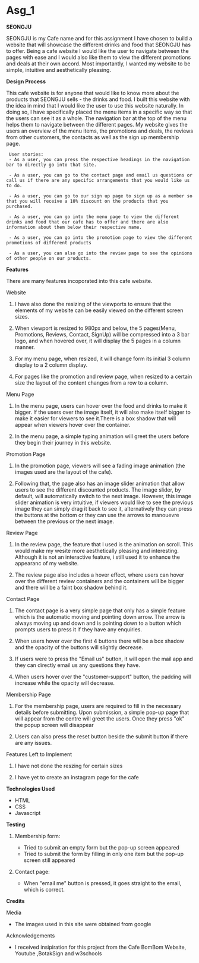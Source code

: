 # Asg_1

<b>SEONGJU</b>

SEONGJU is my Cafe name and for this assignment I have chosen to build a website that will showcase the different drinks and food that SEONGJU has to offer. Being a cafe website I would like the user to navigate between the pages with ease and I would also like them to view the different promotions and deals at their own accord. Most importantly, I wanted my website to be simple, intuitive and aesthetically pleasing.

<b>Design Process</b>

This cafe website is for anyone that would like to know more about the products that SEONGJU sells - the drinks and food. I built this website with the idea in mind that I would like the user to use this website naturally. In doing so, I have specifically placed the menu items in a specific way so that the users can see it as a whole. The navigation bar at the top of the menu helps them to navigate between the different pages. My website gives the users an overview of the menu items, the promotions and deals, the reviews from other customers, the contacts as well as the sign up membership page.

     User stories:
     - As a user, you can press the respective headings in the navigation bar to directly go into that site.

     - As a user, you can go to the contact page and email us questions or call us if there are any specific arrangements that you would like us to do.

     - As a user, you can go to our sign up page to sign up as a member so that you will receive a 10% discount on the products that you purchased.

     - As a user, you can go into the menu page to view the different drinks and food that our cafe has to offer and there are also information about them below their respective name.

     - As a user, you can go into the promotion page to view the different promotions of different products

     - As a user, you can also go into the review page to see the opinions of other people on our products.

<b>Features</b>

There are many features incoporated into this cafe website.

Website

1. I have also done the resizing of the viewports to ensure that the elements of my website can be easily viewed on the different screen sizes.

2. When viewport is resized to 980px and below, the 5 pages(Menu, Promotions, Reviews, Contact, SignUp) will be compressed into a 3 bar logo, and when hovered over, it will display the 5 pages in a column manner.

3. For my menu page, when resized, it will change form its initial 3 column display to a 2 column display.

4. For pages like the promotion and review page, when resized to a certain size the layout of the content changes from a row to a column.

Menu Page

1. In the menu page, users can hover over the food and drinks to make it bigger. If the users over the image itself, it will also make itself bigger to make it easier for viewers to see it.There is a box shadow that will appear when viewers hover over the container.

2. In the menu page, a simple typing animation will greet the users before they begin their journey in this website.

Promotion Page

1. In the promotion page, viewers will see a fading image animation (the images used are the layout of the cafe).

2. Following that, the page also has an image slider animation that allow users to see the different discounted products. The image slider, by default, will automatically switch to the next image. However, this image slider animation is very intuitive, if viewers would like to see the previous image they can simply drag it back to see it, alternatively they can press the buttons at the bottom or they can use the arrows to manouevre between the previous or the next image.

Review Page

1. In the review page, the feature that I used is the animation on scroll. This would make my wesite more aesthetically pleasing and interesting. Although it is not an interactive feature, i still used it to enhance the appearanc of my website.

2. The review page also includes a hover effect, where users can hover over the different review containers and the containers will be bigger and there will be a faint box shadow behind it.

Contact Page

1. The contact page is a very simple page that only has a simple feature which is the automatic moving and pointing down arrow. The arrow is always moving up and down and is pointing down to a button which prompts users to press it if they have any enquiries.

2. When users hover over the first 4 buttons there will be a box shadow and the opacity of the buttons will slightly decrease.

3. If users were to press the "Email us" button, it will open the mail app and they can directly email us any questions they have.

4. When users hover over the "customer-support" button, the padding will increase while the opacity will decrease.

Membership Page

1. For the membership page, users are required to fill in the necessary details before submitting. Upon submission, a simple pop-up page that will appear from the centre will greet the users. Once they press "ok" the popup screen will disappear

2. Users can also press the reset button beside the submit button if there are any issues.

Features Left to Implement

1. I have not done the reszing for certain sizes

2. I have yet to create an instagram page for the cafe

<b>Technologies Used</b>

- HTML
- CSS
- Javascript

<b>Testing</b>

1. Membership form:

   - Tried to submit an empty form but the pop-up screen appeared
   - Tried to submit the form by filling in only one item but the pop-up screen still appeared

2. Contact page:
   - When "email me" button is pressed, it goes straight to the email, which is correct.

<b>Credits</b>

Media

- The images used in this site were obtained from google

Acknowledgements

- I received insipiration for this project from the Cafe BomBom Website, Youtube ,BotakSign and w3schools
